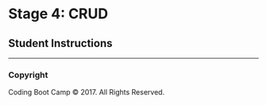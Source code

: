 # Stage 4: CRUD

## Student Instructions

- - -

### Copyright

Coding Boot Camp © 2017. All Rights Reserved.
